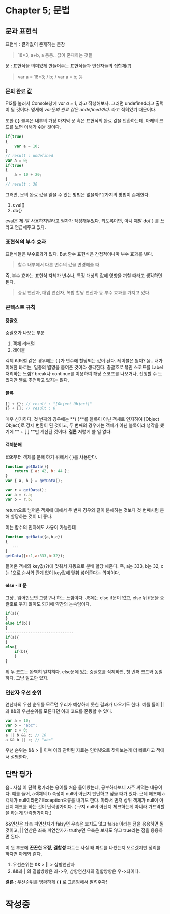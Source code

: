 # Chapter 5; 문법

## 문과 표현식
표현식 : 결과값이 존재하는 문장
>18*3, a+b, a 등등.. 값이 존재하는 것들

문 : 표현식을 의미있게 만들어주는 표현식들과 연산자들의 집합체(?)
>var a = 18*3; / b; / var a = b; 등

### 문의 완료 값
F12를 눌러서 Console창에 *var a = 1;* 라고 작성해보자.
그러면 undefined라고 출력이 될 것이다.
명세에 *var문의 완료 값은 undefined이다.* 라고 적혀있기 때문이다.

또한 **{ }** 블록은 내부의 가장 마지막 문 혹은 표현식의 완료 값을 반환하는데, 아래의 코드를 보면 이해가 쉬울 것이다.
```javascript
if(true)
{
	var a = 10;
}
// result : undefined
var a = 0;
if(true)
{
	a = 10 + 20;
}
// result : 30
```

그러면, 문의 완료 값을 얻을 수 있는 방법은 없을까?
2가지의 방법이 존재한다.
1. eval()
2. do{}

eval은 제-발 사용하지말라고 필자가 작성해두었다.
되도록이면, 아니 제발 do{ } 를 쓰라고 언급해주고 있다.

### 표현식의 부수 효과
표현식들은 부수효과가 없다.
But 함수 표현식은 간접적이나마 부수 효과를 낸다.
> 함수 내부에서 다른 변수의 값을 변경해줄 때.

즉, 부수 효과는 표현식 자체가 변수나, 특정 대상의 값에 영향을 끼칠 때라고 생각하면 된다.
> 증감 연산자, 대입 연산자, 복합 할당 연산자 등 부수 효과를 가지고 있다.


### 콘텍스트 규칙
#### 중괄호
중괄호가 나오는 부분 
1. 객체 리터럴
2. 레이블

객체 리터럴 같은 경우에는   { }가 변수에 할당되는 값이 된다.
레이블은 뭘까?
음.. 내가 이해한 바로는, 일종의 별명을 붙여준 것이라 생각한다.
중괄호로 묶인 스코프를 Label처리하는 느낌?
break나 continue를 이용하여 해당 스코프를 나오거나, 진행할 수 도있지만 별로 추천하고 있지는 않다.
#### 블록
```javascript
[] + {}; // result : "[Object Object]"
{} + []; // result : 0
```
매우 신기하다.
첫 번째의 경우에는 **{ }**를 블록이 아닌 객체로 인지하여 [Object Object]로 강제 변환이 된 것이고, 두 번째의 경우에는 객체가 아닌 블록이라 생각을 했기에 ** + [ ] **만 계산된 것이다.
**결론** 저렇게 쓸 일 없다.

#### 객체분해
ES6부터 객체를 분해 하기 위해서 { }를 사용한다.
```javascript
function getData(){
	return { a: 42, b: 44 }; 
}
var { a, b } = getData();

var r = getData();
var a = r.a;
var b = r.b;
```
return으로 넘어온 객체에 대해서 두 번째 경우와 같이 분해하는 것보다 첫 번째처럼 분해 할당하는 것이 더 좋다.

이는 함수의 인자에도 사용이 가능한데
```javascript
function getData({a,b,c})
{
   ...
}
getData({c:1,a:333,b:32});
```
들어온 객체의 key값(?)에 맞춰서 자동으로 분배 할당 해준다.
즉, a는 333, b는 32, c는 1으로 순서와 관계 없이 key값에 맞춰 넣어준다는 의미이다.

#### else - if 문
그냥.. 읽어만보면 그렇구나 하는 느낌이다.
JS에는 else if문이 없고, else 뒤 if문을  중괄호로 묶지 않아도 되기에 약간의 눈속임이다.
```javascript
if(a){
}
else if(b){
}
------------------------------
if(a){
}
else{
	if(b){
	}
}
```
위 두 코드는 완벽히 일치히다. else문에 있는 중괄호를 삭제하면, 첫 번째 코드와 동일하다.
그냥 알고만 있자.

### 연산자 우선 순위
연산자의 우선 순위를 모르면 우리가 예상하지 못한 결과가 나오기도 한다.
예를 들어 ||과 &&의 우선순위를 모른다면 아래 코드를 혼동할 수 있다.
```javascript
var a = 10;
var b = "abc";
var c = 0;
a || b && c; // 10
a && b || c; // "abc"
```
우선 순위는 && > || 이며 이와 관련된 자료는 인터넷으로 찾아보는게 더 빠르다고 책에서 설명한다. 

## 단락 평가
음.. 사실 이 단락 평가라는 용어를 처음 들어봤는데, 공부하다보니 자주 써먹는 내용이다.
예를 들어, a객체의 b 속성이 null이 아닌지 판단하고 싶을 때가 있다.
근데 애초에 a객체가 null이라면? Exception오류를 내기도 한다.
따라서 먼저 상위 객체가 null이 아닌지 체크를 하는 것이 단락평가이다. ( 구지 null이 아닌지 체크하는게 아니라 가드역할을 하는게 단락평가이다.)

&&연산은 좌측 피연산자가 falsy면 우측은 보지도 않고 false 이라는 점을 응용하면 될 것이고, || 연산은 좌측 피연산자가 truthy면 우측은 보지도 않고 true라는 점을 응용하면 된다.

이 뒷 부분에 **끈끈한 우정, 결합성** 파트는 사실 왜 파트를 나눴는지 모르겠지만 정리를 하자면 아래와 같다.
1. 우선순위는 && > || > 삼항연산자
2. &&과 ||의 결합방향은 좌->우, 삼항연산자의 결합방향은 우->좌이다.

**결론** : 우선순위를 명확하게 **( )** 로 그룹핑해서 알려주자!
 
 # 작성중 
